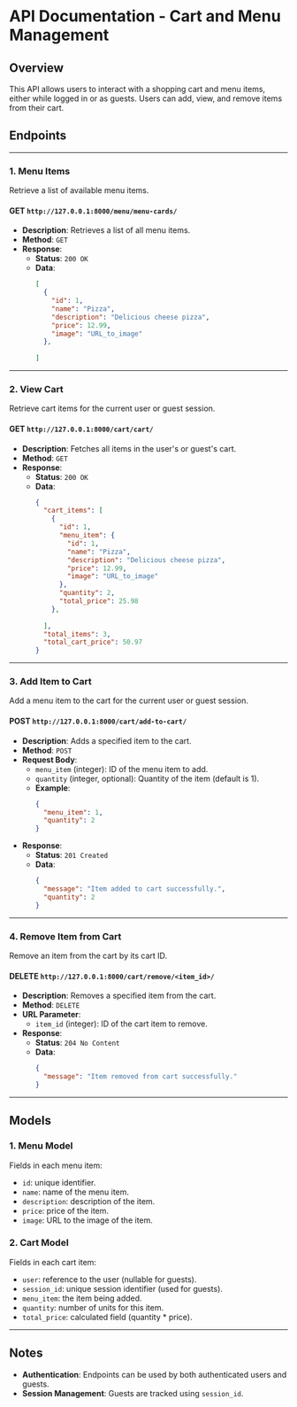 # API Documentation - Cart and Menu Management

## Overview
This API allows users to interact with a shopping cart and menu items, either while logged in or as guests. Users can add, view, and remove items from their cart.

## Endpoints

---

### 1. Menu Items
Retrieve a list of available menu items.

#### **GET** `http://127.0.0.1:8000/menu/menu-cards/`

- **Description**: Retrieves a list of all menu items.
- **Method**: `GET`
- **Response**:
  - **Status**: `200 OK`
  - **Data**:
    ```json
    [
      {
        "id": 1,
        "name": "Pizza",
        "description": "Delicious cheese pizza",
        "price": 12.99,
        "image": "URL_to_image"
      },
      
    ]
    ```

---

### 2. View Cart
Retrieve cart items for the current user or guest session.

#### **GET** `http://127.0.0.1:8000/cart/cart/`

- **Description**: Fetches all items in the user's or guest's cart.
- **Method**: `GET`
- **Response**:
  - **Status**: `200 OK`
  - **Data**:
    ```json
    {
      "cart_items": [
        {
          "id": 1,
          "menu_item": {
            "id": 1,
            "name": "Pizza",
            "description": "Delicious cheese pizza",
            "price": 12.99,
            "image": "URL_to_image"
          },
          "quantity": 2,
          "total_price": 25.98
        },
      
      ],
      "total_items": 3,
      "total_cart_price": 50.97
    }
    ```

---

### 3. Add Item to Cart
Add a menu item to the cart for the current user or guest session.

#### **POST** `http://127.0.0.1:8000/cart/add-to-cart/`

- **Description**: Adds a specified item to the cart.
- **Method**: `POST`
- **Request Body**:
  - `menu_item` (integer): ID of the menu item to add.
  - `quantity` (integer, optional): Quantity of the item (default is 1).
  - **Example**:
    ```json
    {
      "menu_item": 1,
      "quantity": 2
    }
    ```
- **Response**:
  - **Status**: `201 Created`
  - **Data**:
    ```json
    {
      "message": "Item added to cart successfully.",
      "quantity": 2
    }
    ```

---

### 4. Remove Item from Cart
Remove an item from the cart by its cart ID.

#### **DELETE** `http://127.0.0.1:8000/cart/remove/<item_id>/`

- **Description**: Removes a specified item from the cart.
- **Method**: `DELETE`
- **URL Parameter**:
  - `item_id` (integer): ID of the cart item to remove.
- **Response**:
  - **Status**: `204 No Content`
  - **Data**:
    ```json
    {
      "message": "Item removed from cart successfully."
    }
    ```

---

## Models

### 1. Menu Model
Fields in each menu item:
- `id`: unique identifier.
- `name`: name of the menu item.
- `description`: description of the item.
- `price`: price of the item.
- `image`: URL to the image of the item.

### 2. Cart Model
Fields in each cart item:
- `user`: reference to the user (nullable for guests).
- `session_id`: unique session identifier (used for guests).
- `menu_item`: the item being added.
- `quantity`: number of units for this item.
- `total_price`: calculated field (quantity * price).

---

## Notes
- **Authentication**: Endpoints can be used by both authenticated users and guests.
- **Session Management**: Guests are tracked using `session_id`.

